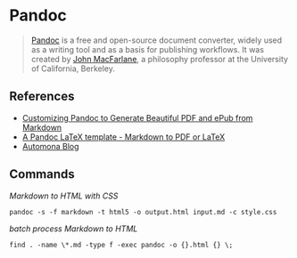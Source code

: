 # Pandoc

> [Pandoc](https://pandoc.org) is a free and open-source document converter, widely used as a writing tool and as a basis for publishing workflows. It was created by [John MacFarlane](https://johnmacfarlane.net), a philosophy professor at the University of California, Berkeley.

## References

- [Customizing Pandoc to Generate Beautiful PDF and ePub from Markdown](https://learnbyexample.github.io/customizing-pandoc/)
- [A Pandoc LaTeX template - Markdown to PDF or LaTeX](https://github.com/Wandmalfarbe/pandoc-latex-template)
- [Automona Blog](https://dave.autonoma.ca/blog/)

## Commands

*Markdown to HTML with CSS*

`pandoc -s -f markdown -t html5 -o output.html input.md -c style.css`

*batch process Markdown to HTML*

`find . -name \*.md -type f -exec pandoc -o {}.html {} \;`